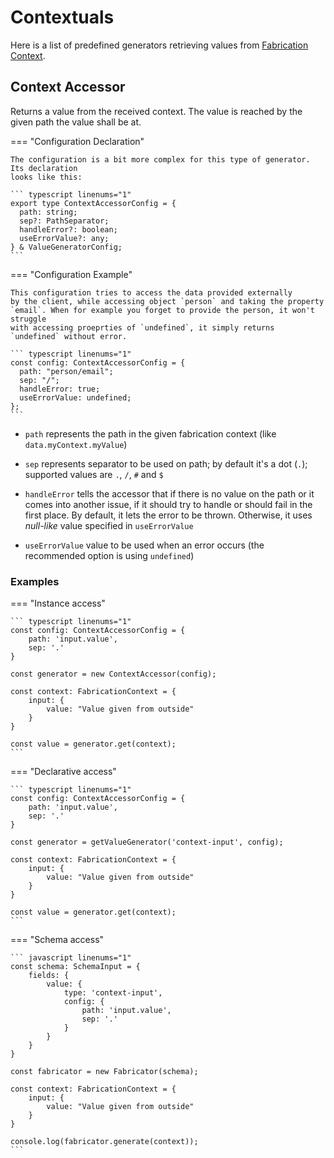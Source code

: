# Contextuals

Here is a list of predefined generators retrieving values from 
[Fabrication Context](../Building-Blocks/05_context.md).


## Context Accessor

Returns a value from the received context. The value is reached by the given 
path the value shall be at.


=== "Configuration Declaration"
    
    The configuration is a bit more complex for this type of generator. Its declaration
    looks like this:
    
    ``` typescript linenums="1"
    export type ContextAccessorConfig = {
      path: string;
      sep?: PathSeparator;
      handleError?: boolean;
      useErrorValue?: any;
    } & ValueGeneratorConfig;
    ```


=== "Configuration Example"

    This configuration tries to access the data provided externally
    by the client, while accessing object `person` and taking the property
    `email`. When for example you forget to provide the person, it won't struggle
    with accessing proeprties of `undefined`, it simply returns `undefined` without error.

    ``` typescript linenums="1"
    const config: ContextAccessorConfig = {
      path: "person/email";
      sep: "/";
      handleError: true;
      useErrorValue: undefined;
    };
    ```

- `path` represents the path in the given fabrication context (like `data.myContext.myValue`)

- `sep` represents separator to be used on path; by default it's a dot (`.`); supported
  values are `.`, `/`, `#` and `$`

- `handleError` tells the accessor that if there is no value on the path or it comes into another
  issue, if it should try to handle or should fail in the first place. By default, it lets the error
  to be thrown. Otherwise, it uses *null-like* value specified in `useErrorValue`

- `useErrorValue` value to be used when an error occurs (the recommended option is using `undefined`)


### Examples

=== "Instance access"

    ``` typescript linenums="1"
    const config: ContextAccessorConfig = {
        path: 'input.value',
        sep: '.'
    }
    
    const generator = new ContextAccessor(config);

    const context: FabricationContext = {
        input: {
            value: "Value given from outside"
        }
    }

    const value = generator.get(context);
    ```


=== "Declarative access"

    ``` typescript linenums="1"
    const config: ContextAccessorConfig = {
        path: 'input.value',
        sep: '.'
    }
    
    const generator = getValueGenerator('context-input', config);
    
    const context: FabricationContext = {
        input: {
            value: "Value given from outside"
        }
    }

    const value = generator.get(context);
    ```

=== "Schema access"

    ``` javascript linenums="1"
    const schema: SchemaInput = {
        fields: {
            value: {
                type: 'context-input',
                config: {
                    path: 'input.value',
                    sep: '.'
                }
            }
        }
    }
    
    const fabricator = new Fabricator(schema);
    
    const context: FabricationContext = {
        input: {
            value: "Value given from outside"
        }
    }
    
    console.log(fabricator.generate(context));
    ```
